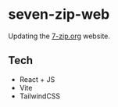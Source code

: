 # seven-zip-web
Updating the [7-zip.org](https://www.7-zip.org) website.

## Tech
- React + JS
- Vite
- TailwindCSS
